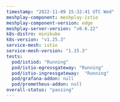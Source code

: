 ```yaml
---
timestamp: "2022-11-09 15:32:41 UTC Wed"
meshplay-component: meshplay-istio
meshplay-component-version: edge
meshplay-server-version: "v0.6.22"
k8s-distro: minikube
k8s-version: "v1.25.3"
service-mesh: istio
service-mesh-version: "1.15.3"
tests:
  pod/istiod: "Running"
  pod/istio-egressgateway: "Running"
  pod/istio-ingressgateway:  "Running"
  pod/grafana-addon: null
  pod/prometheus-addon: null
overall-status: "passing"
---
```

